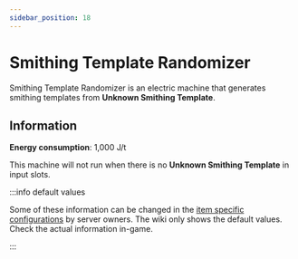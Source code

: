 ```yaml
---
sidebar_position: 18
---
```


# Smithing Template Randomizer

Smithing Template Randomizer is an electric machine that generates smithing templates from **Unknown Smithing Template**.

## Information

**Energy consumption**: 1,000 J/t

This machine will not run when there is no **Unknown Smithing Template** in input slots.

:::info default values

Some of these information can be changed in the [item specific configurations](/infinity-expansion-2/config/items) by server owners. The wiki only shows the default values. Check the actual information in-game.

:::
